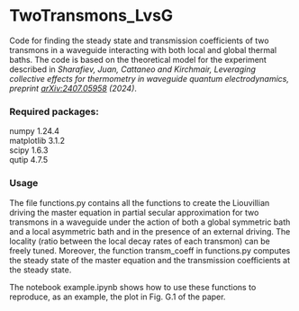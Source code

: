# TwoTransmons_LvsG
Code for finding the steady state and transmission coefficients of two transmons in a waveguide interacting with both local and global thermal baths. The code is based on the theoretical model for the experiment described in *Sharafiev, Juan, Cattaneo and Kirchmair, Leveraging collective effects for thermometry in waveguide quantum electrodynamics, preprint* [*arXiv:2407.05958*](http://arxiv.org/abs/2407.05958)  *(2024)*.

### Required packages:

numpy                     1.24.4<br /> 
matplotlib                3.1.2               
scipy                     1.6.3               
qutip                     4.7.5    

### Usage
The file functions.py contains all the functions to create the Liouvillian driving the master equation in partial secular approximation for two transmons in a waveguide under the action of both a global symmetric bath and a local asymmetric bath and in the presence of an external driving. The locality (ratio between the local decay rates of each transmon) can be freely tuned. Moreover, the function transm_coeff in functions.py computes the steady state of the master equation and the transmission coefficients at the steady state.

The notebook example.ipynb shows how to use these functions to reproduce, as an example, the plot in Fig. G.1 of the paper.  
